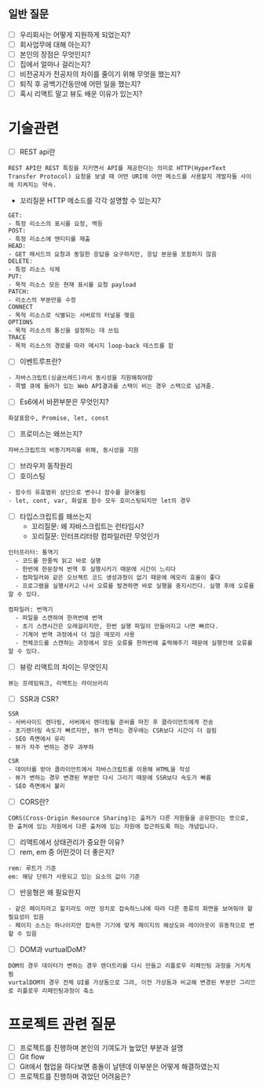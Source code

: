 ## 일반 질문

- [ ] 우리회사는 어떻게 지원하게 되었는지?
- [ ] 회사업무에 대해 아는지?
- [ ] 본인의 장점은 무엇인지?
- [ ] 집에서 얼마나 걸리는지?
- [ ] 비전공자가 전공자의 차이를 줄이기 위해 무엇을 했는지?
- [ ] 퇴직 후 공백기간동안에 어떤 일을 했는지?
- [ ] 혹시 리액트 말고 뷰도 배운 이유가 있는지?

# 기술관련

- [ ] REST api란

```
REST API란 REST 특징을 지키면서 API를 제공한다는 의미로 HTTP(HyperText Transfer Protocol) 요청을 보낼 때 어떤 URI에 어떤 메소드를 사용할지 개발자들 사이에 지켜지는 약속.
```

- 꼬리질문 HTTP 메소드를 각각 설명할 수 있는지?

```
GET:
- 특정 리소스의 표시를 요청, 멱등
POST:
- 특정 리소스에 엔티티를 제출
HEAD:
- GET 메서드의 요청과 동일한 응답을 요구하지만, 응답 본문을 포함하지 않음
DELETE:
- 특정 리소스 삭제
PUT:
- 목적 리소스 모든 현재 표시를 요청 payload
PATCH:
- 리소스의 부분만을 수정
CONNECT
- 목적 리소스로 식별되는 서버로의 터널을 맺음
OPTIONS
- 목적 리소스의 통신을 설정하는 데 쓰임
TRACE
- 목적 리소스의 경로를 따라 메시지 loop-back 테스트를 함
```

- [ ] 이벤트루프란?

```
- 자바스크립트(싱글쓰레드)라서 동시성을 지원해줘야함
- 콕밸 큐에 들어가 있는 Web API결과를 스택이 비는 경우 스택으로 넘겨줌.
```

- [ ] Es6에서 바뀐부분은 무엇인지?

```
화살표함수, Promise, let, const
```

- [ ] 프로미스는 왜쓰는지?

```
자바스크립트의 비동기처리를 위해, 동시성을 지원
```

- [ ] 브라우저 동작원리
- [ ] 호이스팅

```
- 함수의 유효범위 상단으로 변수나 함수를 끌어올림
- let, cont, var, 화살표 함수 모두 호이스팅되지만 let의 경우
```

- [ ] 타입스크립트를 왜쓰는지
  - 꼬리질문: 왜 자바스크립트는 런타임시?
  - 꼬리질문: 인터프리터랑 컴파일러란 무엇인가

```
인터프리터: 통역기
  - 코드를 한줄씩 읽고 바로 실행
  - 한번에 한문장씩 번역 후 실행시키기 때문에 시간이 느리다
  - 컴파일러와 같은 오브젝트 코드 생성과정이 없기 때문에 메모리 효율이 좋다
  - 프로그램을 실행시키고 나서 오류를 발견하면 바로 실행을 중지시킨다. 실행 후에 오류를 알 수 있다.

컴파일러: 번역기
  - 파일을 스캔하여 한꺼번에 번역
  - 초기 스캔시간은 오래걸리지만, 한번 실행 파일이 만들어지고 나면 빠르다.
  - 기계어 번역 과정에서 더 많은 메모리 사용
  - 전체코드를 스캔하는 과정에서 모든 오류를 한꺼번에 출력해주기 때문에 실행전에 오류를 알 수 있다.
```

- [ ] 뷰랑 리액트의 차이는 무엇인지

```
뷰는 프레임워크, 리액트는 라이브러리
```

- [ ] SSR과 CSR?

```
SSR
- 서버사이드 렌더링, 서버에서 렌더링될 준비를 마친 후 클라이언트에게 전송
- 초기렌더링 속도가 빠르지만, 뷰가 변하는 경우에는 CSR보다 시간이 더 걸림
- SEO 측면에서 유리
- 뷰가 자주 변하는 경우 과부하

CSR
- 데이터를 받아 클라이언트에서 자바스크립트를 이용해 HTML을 작성
- 뷰가 변하는 경우 변경된 부분만 다시 그리기 때문에 SSR보다 속도가 빠름
- SEO 측면에서 불리

```

- [ ] CORS란?

```
CORS(Cross-Origin Resource Sharing)는 출처가 다른 자원들을 공유한다는 뜻으로, 한 출처에 있는 자원에서 다른 출처에 있는 자원에 접근하도록 하는 개념입니다.
```

- [ ] 리액트에서 상태관리가 중요한 이유?
- [ ] rem, em 중 어떤것이 더 좋은지?

```
rem: 루트가 기준
em: 해당 단위가 사용되고 있는 요소의 값이 기준
```

- [ ] 반응형은 왜 필요한지

```
- 같은 페이지라고 할지라도 어떤 장치로 접속하느냐에 따라 다른 종류의 화면을 보여줘야 할 필요성이 있음
- 페이지 소스는 하나이지만 접속한 기기에 맞게 페이지의 해상도와 레이아웃이 유동적으로 변할 수 있음
```

- [ ] DOM과 vurtualDoM?

```
DOM의 경우 데이터가 변하는 경우 렌더트리를 다시 만들고 리플로우 리페인팅 과정을 거치게 됨
vurtalDOM의 경우 전체 UI를 가상돔으로 그려, 이전 가상돔과 비교해 변경된 부분만 그리므로 리플로우 리페인팅과정이 축소
```

# 프로젝트 관련 질문

- [ ] 프로젝트를 진행하며 본인의 기여도가 높았던 부분과 설명
- [ ] Git flow
- [ ] Git에서 협업을 하다보면 충돌이 날텐데 이부분은 어떻게 해결하였는지
- [ ] 프로젝트를 진행하며 겪었던 어려움은?
